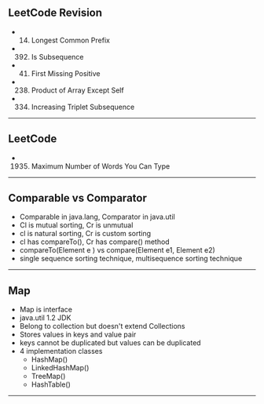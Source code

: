 ## LeetCode Revision

- 14. Longest Common Prefix
- 392. Is Subsequence
- 41. First Missing Positive
- 238. Product of Array Except Self
- 334. Increasing Triplet Subsequence

---

## LeetCode

- 1935. Maximum Number of Words You Can Type

---

## Comparable vs Comparator

- Comparable in java.lang, Comparator in java.util
- Cl is mutual sorting, Cr is unmutual
- cl is natural sorting, Cr is custom sorting
- cl has compareTo(), Cr has compare() method
- compareTo(Element e ) vs compare(Element e1, Element e2)
- single sequence sorting technique, multisequence sorting technique

---

## Map

- Map is interface
- java.util 1.2 JDK
- Belong to collection but doesn't extend Collections
- Stores values in keys and value pair
- keys cannot be duplicated but values can be duplicated
- 4 implementation classes
  - HashMap()
  - LinkedHashMap()
  - TreeMap()
  - HashTable()

---
